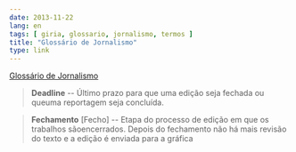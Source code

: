 ```yaml
---
date: 2013-11-22
lang: en
tags: [ giria, glossario, jornalismo, termos ]
title: "Glossário de Jornalismo"
type: link
---
```


[Glossário de
Jornalismo](http://www.scribd.com/doc/5665533/Glossario-de-Jornalismo)

> **Deadline** -- Último prazo para que uma edição seja fechada ou
> queuma reportagem seja concluída.

> **Fechamento** \[Fecho\] -- Etapa do processo de edição em que os
> trabalhos sãoencerrados. Depois do fechamento não há mais revisão do
> texto e a edição é enviada para a gráfica

